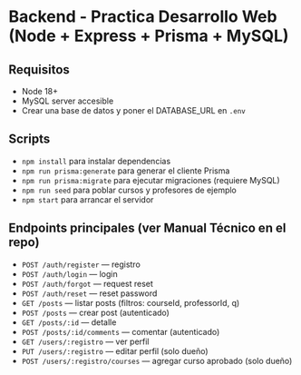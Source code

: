 # Backend - Practica Desarrollo Web (Node + Express + Prisma + MySQL)
## Requisitos
- Node 18+
- MySQL server accesible
- Crear una base de datos y poner el DATABASE_URL en `.env`

## Scripts
- `npm install` para instalar dependencias
- `npm run prisma:generate` para generar el cliente Prisma
- `npm run prisma:migrate` para ejecutar migraciones (requiere MySQL)
- `npm run seed` para poblar cursos y profesores de ejemplo
- `npm start` para arrancar el servidor

## Endpoints principales (ver Manual Técnico en el repo)
- `POST /auth/register` — registro
- `POST /auth/login` — login
- `POST /auth/forgot` — request reset
- `POST /auth/reset` — reset password
- `GET /posts` — listar posts (filtros: courseId, professorId, q)
- `POST /posts` — crear post (autenticado)
- `GET /posts/:id` — detalle
- `POST /posts/:id/comments` — comentar (autenticado)
- `GET /users/:registro` — ver perfil
- `PUT /users/:registro` — editar perfil (solo dueño)
- `POST /users/:registro/courses` — agregar curso aprobado (solo dueño)
